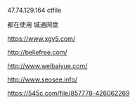 

47.74.129.164 ctfile

都在使用 城通网盘

https://www.xgv5.com/

http://beliefree.com/

http://www.weibaiyue.com/


http://www.seosee.info/


https://545c.com/file/857778-426062269